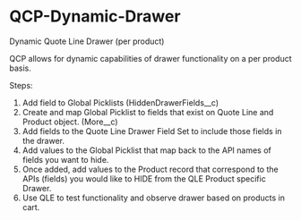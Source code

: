 # QCP-Dynamic-Drawer
 Dynamic Quote Line Drawer (per product)

QCP allows for dynamic capabilities of drawer functionality on a per product basis.

Steps:
1) Add field to Global Picklists (HiddenDrawerFields__c)
2) Create and map Global Picklist to fields that exist on Quote Line and Product object. (More__c)
3) Add fields to the Quote Line Drawer Field Set to include those fields in the drawer.
4) Add values to the Global Picklist that map back to the API names of fields you want to hide.
5) Once added, add values to the Product record that correspond to the APIs (fields) you would like to HIDE from the QLE Product specific Drawer.
6) Use QLE to test functionality and observe drawer based on products in cart.